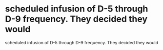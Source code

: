 # scheduled infusion of D-5 through D-9 frequency. They decided they would

scheduled infusion of D-5 through D-9 frequency. They decided they would